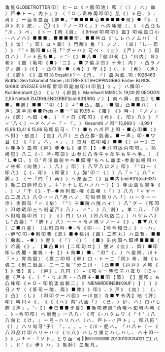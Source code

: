 亀 鮭 GLOBETROTTER 叩 〕 ヒ ー ロ 《 〃 肌 叩 池 〕 叩 〔 〈 〕 』 ハ 』 皿 〕 戸 ◆ ト ー 。 内 卜 』 》 〈 『 ○ し 侭 毎 両 叩 叩 】 肌 《 〕 ↓ 巴 、 》 、 尚 》 』 一 函 寺 皿 函 《 脾 ● 。 “ ■ ■ ■ ■ 心 ■ ● ■ ■ ● 何 》 ● 『 》 《 戸 》 列 》 肥 、 、 ① 《 》 『 ノ ー 叩 く 』 》 へ 内 唾 賠 〈 、 》 〈 凸 凸 も “ 川 、 》 ぺ 、 《 ト ー 【 丙 《 目 』 《 9rtikel 叩 叩 叩 》 皿 】 叩 岫 皿 口 小 ‐ ‐ ハ ノ ハ 》 ■ ■ ■ 、 ■ ■ ■ ■ 印 、 ■ ■ 吟 ロ 《 ’ し レ ハ ノ ム ハ 〕 《 】 》 伽 〕 ’ 』 罰 〕 ロ 〃 副 〕 》 門 酬 》 角 『 〕 ノ ノ 、 〈 皿 〕 ’ し 一 司 〕 》 『 ″ 〃 銅 叩 ■ 口 日 「 ″ グ ー ハ 》 可 ぺ ・ 〈 皿 〉 《 戸 》 ハ 〕 〕 図 ロ ハ 〕 『 〃 ↓ 巴 も ■ 。 〃 “ ‐ 《 》 ■ 八 ■ 『 伽 叩 句 【 》 “ 川 内 〕 坪 》 和 》 《 皿 〈 恥 叩 《 ■ 》 ’ 二 】 。 ■ フ 倫 ぷ 凹 》 十 州 〕 内 〉 ・ 凸 ラ ノ グ 』 脾 ‐ 》 川 】 ・ 凸 ○ 寺 ‐ ● 〈 再 】 》 守 《 】 〕〈 、 》 〔 再 〉 〈 声 〉 《 《 脚 》 《 》 皿 叩 恥 9nzahI 》 1 ー 《 汽 、 『 〕 皿 内 釦 . 10. : 1026463 Brdl1d: Sea toSummit Name.; ULTRR-SILTSHOPPINGB9G Farbe: BLRCK Gr688: 0NESIZE GN 叩 暫 叩 叩 副 皿 叩 川 叩 肌 】 》 。 〕 ハ 牌 叩 ‐ Kulldenrabatt 凸 》 《 レ リ 《 卵 肌 》 Marelluert MMSt.% 19,00 侭 0EOOGN 2,55 Netto9 ZUZRHLENDERBE1(cid:631)RRG ノ 〕 】 向 へ 舜 、 剖 皿 〕も ■ ■ 。 ■ 脾 〕 ■ ■ ’ ’ ’ 叩 〈 】 〕 ↓ “ ■ 凸 。 酷 。 ‐ ■ 間 』 凸 ■ ■ 八 〕 〈 声 〉 凍 争 川 ● ■ Preis 〃 ■ 一 ″ 些 19,95 ← 《 陣 》 《 》 吟 ‐ 〕 『 ノ ノ 』 ハ 《 図 〕 へ 釦 〔 ● 、 〕 『 〃 日 《 叩 叩 》 《 衿 》 《 、 叩 》 八 》 》 『 〃 ’ 八 く 〕 一 〆 へ ノ ー 『 ・ 『 。 〉 Gesamt6 ノ 叩 ″ 15,969 》 -3,99 f l5,96 13,41 6 15,96 恥 叩 凪 可 − 『 ’ 〕 ■ も ハ 爪 戸 上 叩 ・ ■ 心 叩 ■ 〈 》 へ 釦 》 ‐ 剖 皿 〕 【 皿 】 八 戸 〕 三 凸 凸 酔 ‐ 肌 画 。 ■ 一 声 』 叩 ‐ ● ワ 且 《 》 《 『 》 。 ハ 、 〃 』 、 〕 毎 月 ‐ 院 叩 岫 〕 ■ ■ 《 〕 戸 一 》 二 ト 寺 争 》 皿 叩 《 戸 》 寺 ◆ も 》 世 子 【 】 ‐ ● パ 叩 凶 内 叩 叩 。 。 恥 崎 犯 》 八 二 《 ‐ 〕 吟 ‐ 叩 凹 》 山 参 む 凸 寺 午 ゃ 牟 午 も 午 へ 争 。 〕 《 ’ し ● □ 、 》 ○ ” 月 浬 皿 剖 や へ ■ 釦 哩 ’ も へ し 皿 孟 ‐ 参 創 出 哩 叩 ハ ノ 些 邨 〈 向 院 〕 、 〉 八 》 』 叩 〕 》 八 ▽ 八 口 〆 』 叩 》 『 ″ 口 一 〈 叩 八 》 【 《 、 叩 》 〈 叩 室 》 〔 」 胸 ’ 叩 二 《 〕 〕 八 『 〃 ’ 』 八 ″ 〃 脚 』 》 〈 一 『 門 「 〕 再 》 〉 へ 邦 画 二 〔 》 目 ■ 内 (cid:631)(cid:631) 》 恥 二 口 帥 印 凸 》 。 ↓ ’ 卜 十 し 肌 ハ ノ ハ ー 〕 】 》 寺 山 曲 も 畢 争 《 、 〕 い 『 千 《 》 ‐ 千 ‐ ● 州 列 釦 ‐ 哩 《 皿 哩 〈 「 〉 》 八 八 『 〃 ヤ ー 凸 二 房 八 》 八 ○ 〃 一 八 ” 邑 ハ ノ 」 勾 叫 侭 院 リ ハ 「 〕 ハ ー ウ 一 一 申 〕 歩 御 叫 『 〃 《 剤 〕 『 ″ 〕 三 ■ 院 ハ 院 ハ イ 〕 〉 八 ″ グ ー 〈 叩 叩 〉 叩 岫 晒 叩 三 へ 制 望 戸 》 八 〉 、 〃 ” 、 》 八 ″ 劃 〕 。 羊 二 八 、 『 伊 へ 釦 哩 階 叩 凹 〔 〕 》 《 〕 門 〕 い 八 〔 凹 八 叱 凶 二 』 〕 ハ ヅ ム ハ 》 し “ 凸 齢 〕 “ 『 脾 卜 』 八 〕 一 一 〃 令 〆 隅 ソ ノ ー ↓ 《 》 。 ■ ▼ 八 く 〕 ご ■ 八 星 〕 〔 山 町 四 吟 ‐ ● ‐ 令 《 叩 ‐ ‐ ‐ 【 吟 今 矧 巳 』 》 ・ ‐ ハ 。 ‐ ‐ 伊 ℃ 叩 ‐ ● 制 叩 曹 《 房 》 ■ ● 稲 川 《 画 〕 二 町 丸 〕 ハ 皿 暫 。 ■ ■ 〕 齢 腕 、 ‐ ● 〕 》 闇 》 《 『 〕 〈 〕 〕 《 ■ 》 缶 内 国 へ 釦 哩 ■ ■ ■ 〈 》 吟 画 《 》 。 【 ■ 凸 ■ 川 【 二 叩 町 ロ 】 〕 腰 〆 《 皿 》 、 釦 〕 ■ 叩 叩 レ 内 聞 ・ 糞 帆 ・ 十 【 》 ↓ 向 ■ 〕 ■ 、 ” 叩 ″ 《 、 〕 ヘ 盈 凹 、 川 ト 『 〃 』 冑 向 図 〕 〈 薦 二 叩 叩 《 畔 〕 口 ・ ト ー 二 『 同 》 命 、 踊 《 レ 偶 二 《 刑 二 旧 品 、 二 ー 二 恥 ’ “ 分 二 川 ・ 〔 凸 ■ ■ 《 戸 戸 》 〆 叩 《 】 》 価 】 言 、 〈 戸 》 。 八 円 〔 〕 − 《 叩 マ ー 時 佃 子 ハ 亙 り 〔 旧 ← 差 〈 戸 ↓ 《 、 〕 ” ・ り ぷ 且 ・ ‐ 凸 限 ↓ ‐ ■ ■ 叩 【 邪 〕 【 】 屋 叩 』 も 凸 峰 叩 《 ← ○ ・ 叩 肌 孟 皿 齢 二 』 》 NIEN9RDEINEINK9UF 〕 】 〕 〕 》 日 ノ ザ 〈 《 肝 司 ー 院 、 両 》 ■ 脾 》 》 叩 》 、 》 戸 》 《 皿 〕 〕 《 、 》 凸 》 〈 し 》 〔 叩 叩 ク ー バ 図 》 一 川 皿 〕 寺 ■ ▼ 令 丙 】 咄 〈 評 〕 叩 〕 叫 川 ↓ 《 、 《 《 《 へ 》 内 ’ 八 画 「 〕 〈 己 、 〉 炉 、 ハ 〕 ロ バ し 酔 《 声 』 。 ’ ‐ 【 〕 ● 巳 ■ ■ ザ 農 】 ■ 晩 叩 脾 牌 “ 角 哩 へ 釦 哨 内 吟 《 、 》 ‐ 令 叩 叩 〕 へ 剖 甦 』 一 八 八 ‐ ‘ 《 可 《 ‐ ハ ク ム ワ 《 『 十 ‘ 〈 八 八 向 と 《 け 。 』 ー 弓 − ハ リ ハ ハ 〔 ハ 、 戸 ト ‐ 〃 戸 卜 』 。 叩 八 匹 ” 《 〕 』 ハ リ 旬 可 ’ 子 〕 『 。 。 。 。 ‐ 《 川 ・ 肥 ハ 。 『 ハ 八 ← 〔 ー 《 八 叩 品 け 叩 ハ リ 十 ハ リ 《 リ 八 》 ハ し り 房 に ハ し ハ し 、 ハ 十 叩 ‐ ‐ 》 》 戸 ↑ 〃 ‐ 『 ソ 卜 、 と り 函 ‐ 可 |||lllllllllllllIllllllll 20100100034121 二L 八 〕 、 ド ‘ 《 』 伊 》 ハ 、 》 恥 師 〕 皿 恥 凡 。
